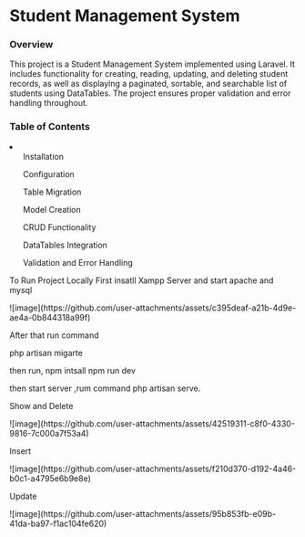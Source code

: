<h1>Student Management System</h1>
<h3>Overview</h3>
<p>
    This project is a Student Management System implemented using Laravel. It includes functionality for creating, reading, updating, and deleting student records, as well as displaying a paginated, sortable, and searchable list of students using DataTables. The project ensures proper validation and error handling throughout.
</p>
<h3>Table of Contents</h3>
<li>
<ul>Installation</ul>
<ul>Configuration</ul>
<ul>Table Migration</ul>
<ul>Model Creation</ul>
<ul>CRUD Functionality</ul>
<ul>DataTables Integration</ul>
<ul>Validation and Error Handling</ul>
</li>

<p>To Run Project Locally First insatll Xampp Server and start apache and mysql</p>
![image](https://github.com/user-attachments/assets/c395deaf-a21b-4d9e-ae4a-0b844318a99f)

<p>After that run command</p>
php artisan migarte

then run,
npm intsall
npm run dev

then start server ,rum command 
php artisan serve.

<p>Show and Delete</p>
![image](https://github.com/user-attachments/assets/42519311-c8f0-4330-9816-7c000a7f53a4)

<p>Insert</p>
![image](https://github.com/user-attachments/assets/f210d370-d192-4a46-b0c1-a4795e6b9e8e)

<p>Update</p>
![image](https://github.com/user-attachments/assets/95b853fb-e09b-41da-ba97-f1ac104fe620)


